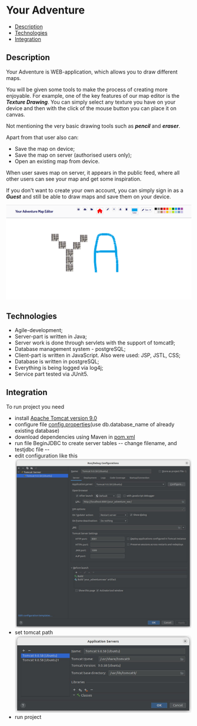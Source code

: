 # Your Adventure

- [Description](#description)
- [Technologies](#technologies)
- [Integration](#integration)

## Description

Your Adventure is WEB-application, which allows you to draw different maps.

You will be given some tools to make the process of creating more enjoyable.
For example, one of the key features of our map editor is the ***Texture Drawing***.
You can simply select any texture you have on your device and then
with the click of the mouse button you can place it on canvas.

Not mentioning the very basic drawing tools such as ***pencil*** and ***eraser***.

Apart from that user also can:
- Save the map on device;
- Save the map on server (authorised users only);
- Open an existing map from device.

When user saves map on server, it appears in the public feed, where all other users can see
your map and get some inspiration.

If you don't want to create your own account, you can simply sign in as a ***Guest*** and still
be able to draw maps and save them on your device.

![Map editor interface](https://github.com/exhaustedkid/your-adventure/blob/dev/Resources/Screenshots/interface.png)


## Technologies

- Agile-development;
- Server-part is written in Java;
- Server work is done through servlets with the support of tomcat9;
- Database management system - postgreSQL;
- Client-part is written in JavaScript. Also were used: JSP, JSTL, CSS;
- Database is written in postgreSQL;
- Everything is being logged via log4j;
- Service part tested via JUnit5.


## Integration

To run project you need
- install [Apache Tomcat version 9.0](https://tomcat.apache.org/download-90.cgi)
- configure file [config.properties](https://github.com/exhaustedkid/your-adventure/blob/dev/src/main/resources/config.properties)(use db.database_name of already existing database)
- download dependencies using Maven in [pom.xml](https://github.com/exhaustedkid/your-adventure/blob/dev/pom.xml)
- run file BeginJDBC to create server tables -- change filename, and testjdbc file --
- edit configuration like this ![configurations](https://github.com/exhaustedkid/your-adventure/blob/readme/Resources/Screenshots/configuration.png)
- set tomcat path ![tomcat_path](https://github.com/exhaustedkid/your-adventure/blob/readme/Resources/Screenshots/tomcat_path.png)
- run project
